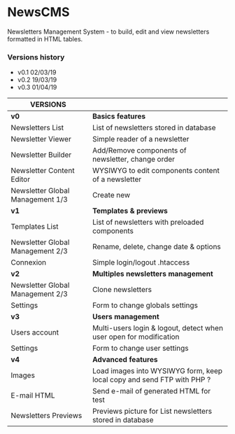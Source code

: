NewsCMS
=======
Newsletters Management System - to build, edit and view newsletters formatted in HTML tables.

### Versions history
  * v0.1 02/03/19
  * v0.2 19/03/19
  * v0.3 01/04/19

| VERSIONS                         |                                                                        |
|----------------------------------|------------------------------------------------------------------------|
| **v0**                           | **Basics features**                                                    |
| Newsletters List                 | List of newsletters stored in database                                 |
| Newsletter Viewer                | Simple reader of a newsletter                                          |
| Newsletter Builder               | Add/Remove components of newsletter, change order                      |
| Newsletter Content Editor        | WYSIWYG to edit components content of a newsletter                     |
| Newsletter Global Management 1/3 | Create new                                                             |
| **v1**                           | **Templates & previews**                                               |
| Templates List                   | List of newsletters with preloaded components                          |
| Newsletter Global Management 2/3 | Rename, delete, change date & options                                  |
| Connexion                        | Simple login/logout .htaccess                                          |
| **v2**                           | **Multiples newsletters management**                                   |
| Newsletter Global Management 2/3 | Clone newsletters                                                      |
| Settings                         | Form to change globals settings                                        |
| **v3**                           | **Users management**                                                   |
| Users account                    | Multi-users login & logout, detect when user open for modification     |                                  
| Settings                         | Form to change user settings                                           |
| **v4**                           | **Advanced features**                                                  |
| Images                           | Load images into WYSIWYG form, keep local copy and send FTP with PHP ? |
| E-mail HTML                      | Send e-mail of generated HTML for test                                 |
| Newsletters Previews             | Previews picture for List newsletters stored in database               |
